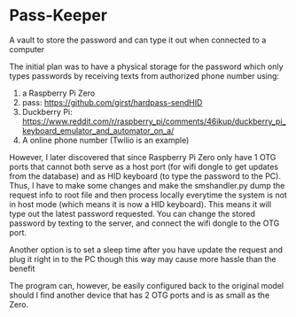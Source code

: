 # Pass-Keeper
A vault to store the password and can type it out when connected to a computer


The initial plan was to have a physical storage for the password which only types passwords 
by receiving texts from authorized phone number using:
1) a Raspberry Pi Zero 
2) pass: https://github.com/girst/hardpass-sendHID
3) Duckberry Pi: https://www.reddit.com/r/raspberry_pi/comments/46ikup/duckberry_pi_keyboard_emulator_and_automator_on_a/
4) A online phone number (Twilio is an example)

However, I later discovered that since Raspberry Pi Zero only have 1 OTG ports that cannot both
serve as a host port (for wifi dongle to get updates from the database) and as HID keyboard (to type
the password to the PC). Thus, I have to make some changes and make the smshandler.py dump the 
request info to root file and then process locally everytime the system is not in host mode (which means
it is now a HID keyboard). This means it will type out the latest password requested. You can change
the stored password by texting to the server, and connect the wifi dongle to the OTG port.

Another option is to set a sleep time after you have update the request and plug it right in to the
PC though this way may cause more hassle than the benefit

The program can, however, be easily configured back to the original model should I find another device
that has 2 OTG ports and is as small as the Zero.




